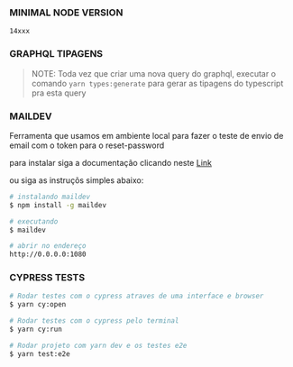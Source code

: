 ### MINIMAL NODE VERSION
`14xxx`


### GRAPHQL TIPAGENS
> NOTE: Toda vez que criar uma nova query do graphql, executar o comando `yarn types:generate` para gerar as tipagens do typescript pra esta query


### MAILDEV
Ferramenta que usamos em ambiente local para fazer o teste de envio de email com o token para o reset-password

para instalar siga a documentação clicando neste [Link](https://github.com/maildev/maildev)

ou siga as instruçõs simples abaixo:

```bash
# instalando maildev
$ npm install -g maildev

# executando
$ maildev

# abrir no endereço
http://0.0.0.0:1080
```

### CYPRESS TESTS
```bash
# Rodar testes com o cypress atraves de uma interface e browser
$ yarn cy:open

# Rodar testes com o cypress pelo terminal
$ yarn cy:run

# Rodar projeto com yarn dev e os testes e2e
$ yarn test:e2e
```

